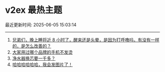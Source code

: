 # v2ex 最热主题

最近更新时间: 2025-06-05 15:03:14

--- 
1. [兄弟们，晚上睡将近 8 小时了，醒来还是头晕，是因为打呼噜吗，有没有一样的，是怎么改善的？](https://www.v2ex.com/t/1136430) 
2. [大家用过哪个品牌的手机不发烫](https://www.v2ex.com/t/1136445) 
3. [净水器换芯要一千多？](https://www.v2ex.com/t/1136476) 
4. [哈哈哈哈哈哈，我会发图片了！](https://www.v2ex.com/t/1136498) 
